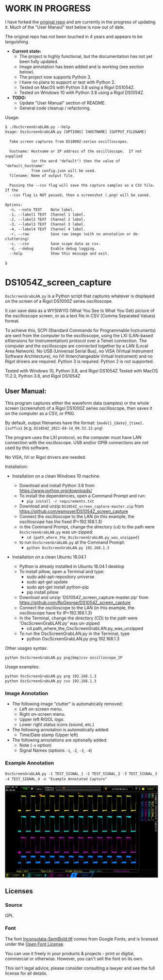 # WORK IN PROGRESS
I have forked the [original repo](https://github.com/RoGeorge/DS1054Z_screen_capture) and am currently in the progress of updating it.  Much of the "User Manaul" text below is now out of date.

The original repo has not been touched in 4 years and appears to be languishing.

- **Current state:**
    - The project is highly functional, but the documentation has not yet been fully updated.
    - Image annotation has been added and is working (see section below).
    - The project now supports Python 3.
    - I have no plans to support or test with Python 2.
    - Tested on MacOS with Python 3.8 using a Rigol DS1054Z.
    - Tested on Windows 10 with Python 3.8 using a Rigol DS1054Z.
- **TODO:**
    - Update "User Manual" section of README.
    - General code cleanup / refactoring.

Usage:
```
$ ./OscScreenGrabLAN.py --help
Usage: OscScreenGrabLAN.py [OPTIONS] [HOSTNAME] [OUTPUT_FILENAME]

  Take screen captures from DS1000Z-series oscilloscopes.

  hostname: Hostname or IP address of the oscilloscope.  If not supplied
            (or the word "default") then the value of "default_hostname"
            from config.json will be used.
  filename: Name of output file.

  Passing the --csv flag will save the capture samples as a CSV file. If the
  --csv flag is NOT passed, then a screenshot (.png) will be saved.

Options:
  -n, --note TEXT    Note label.
  -1, --label1 TEXT  Channel 1 label.
  -2, --label2 TEXT  Channel 2 label.
  -3, --label3 TEXT  Channel 3 label.
  -4, --label4 TEXT  Channel 4 label.
  -r, --raw          Save raw image (with no annotation or de-cluttering)
  -c, --csv          Save scope data as csv.
  -d, --debug        Enable debug logging.
  --help             Show this message and exit.

$
```
# DS1054Z_screen_capture

`OscScreenGrabLAN.py` is a Python script that captures
whatever is displayed on the screen of a Rigol DS1000Z series oscilloscope.

It can save data as a WYSIWYG (What You See Is What You Get) picture of the oscilloscope screen,
 or as a text file in CSV (Comma Separated Values) format.

To achieve this, SCPI (Standard Commands for Programmable Instruments) are sent from the computer
to the oscilloscope, using the LXI (LAN-based eXtensions for Instrumentation) protocol over a Telnet connection.
The computer and the oscilloscope are connected together by a LAN (Local Area Network).
No USB (Universal Serial Bus), no VISA (Virtual Instrument Software Architecture),
no IVI (Interchangeable Virtual Instrument) and no Rigol drivers are required.
Python 3 is required. Python 2 is not supported.

Tested with Windows 10, Python 3.8, and Rigol DS1054Z
Tested with MacOS 11.2.3, Python 3.8, and Rigol DS1054Z

## User Manual:
This program captures either the waveform data (samples) or the whole screen (screenshot)
of a Rigol DS1000Z series oscilloscope, then saves it on the computer as a CSV, or PNG.

By default, output filenames have the format: `{model}_{date}_{time}.{suffix}`  (e.g. `DS1054Z_2021-04-14_09.53.13.png`)

The program uses the LXI protocol, so the computer must have LAN connection with the oscilloscope.
USB and/or GPIB connections are not used by this software.

No VISA, IVI or Rigol drivers are needed.
	
Installation:

- Installation on a clean Windows 10 machine
    - Download and install Python 3.8 from https://www.python.org/downloads/
    - To install the dependencies, open a Command Prompt and run:
        - `pip install -r requirements.txt`
    - Download and unzip `DS1054Z_screen_capture-master.zip` from https://github.com/epmoyer/DS1054Z_screen_capture
    - Connect the oscilloscope to the LAN (in this example, the oscilloscope has the fixed IP=192.168.1.3)
    - in the Command Prompt, change the directory (`cd`) to the path were `OscScreenGrabLAN.py` was un-zipped:
        - `cd {path_where_the_OscScreenGrabLAN.py_was_unzipped}`
    - to run `OscScreenGrabLAN.py` at the Command Prompt:
        - `python OscScreenGrabLAN.py 192.168.1.3`
            
- Installation on a clean Ubuntu 16.04.1
    - Python is already installed in Ubuntu 16.04.1 desktop
    - To install pillow, open a Terminal and type:
        - sudo add-apt-repository universe
        - sudo apt-get update
        - sudo apt-get install python-pip
        - pip install pillow
    - Download and unzip 'DS1054Z_screen_capture-master.zip' from https://github.com/RoGeorge/DS1054Z_screen_capture
    - Connect the oscilloscope to the LAN (in this example, the oscilloscope have fix IP=192.168.1.3)
    - In the Terminal, change the directory (CD) to the path were 'OscScreenGrabLAN.py' was un-zipped
        - cd path_where_the_OscScreenGrabLAN.py_was_unzipped
    - To run the OscScreenGrabLAN.py in the Terminal, type
        - python OscScreenGrabLAN.py png 192.168.1.3
    
Other usages syntax:

    python OscScreenGrabLAN.py png|bmp|csv oscilloscope_IP

Usage examples:

    python OscScreenGrabLAN.py png 192.168.1.3
    python OscScreenGrabLAN.py csv 192.168.1.3

### Image Annotation

- The following image "clutter" is automatically removed:
    - Left on-screen menu.
    - Right on-screen menu.
    - Upper left RIGOL logo.
    - Lower right status icons (sound, etc.)
- The following annotation is automatically added:
    - Time/Date stamp (Upper left)
- The following annotations are optionally added:
    - Note (`-n` option)
    - Signal Names (options `-1`, `-2`, `-3`, `-4`)

### Example Annotation
`OscScreenGrabLAN.py -1 TEST_SIGNAL_1 -2 TEST_SIGNAL_2 -3 TEST_SIGNAL_3 -4 TEST_SIGNAL_4 -n "Example Annotated Capture"`

![](captures/Example_Annotated_Capture.png)

## Licenses
### Source
GPL
### Font
The font [Inconsolata-SemiBold.ttf](https://fonts.google.com/specimen/Inconsolata#about) comes from Google Fonts, and is licensed under the [Open Font License](https://scripts.sil.org/cms/scripts/page.php?site_id=nrsi&id=OFL).

You can use it freely in your products & projects - print or digital, commercial or otherwise. However, you can't sell the font on its own.

This isn't legal advice, please consider consulting a lawyer and see the full license for all details.